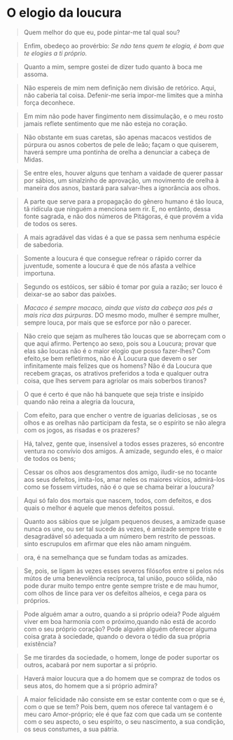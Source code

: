 # O elogio da loucura
> Quem melhor do que eu, pode pintar-me tal qual sou?

>Enfim, obedeço ao provérbio: *Se não tens quem te elogia, é bom que te elogies a ti próprio.*

>Quanto a mim, sempre gostei de dizer tudo quanto à boca me assoma.

>Não espereis de mim nem definição nem divisão de retórico. Aqui, não caberia tal coisa.
>Defenir-me seria impor-me limites que a minha força deconhece.

>Em mim não pode haver fingimento nem dissimulação, e o meu rosto jamais reflete sentimento que me não esteja no coração.

>Não obstante em suas caretas, são apenas macacos vestidos de púrpura ou asnos cobertos de pele de leão; façam o que quiserem, haverá sempre uma pontinha de orelha a denunciar a cabeça de Midas.

>Se entre eles, houver alguns que tenham a vaidade de querer passar por sábios, um sinalzinho de aprovação, um movimento de orelha à maneira dos asnos, bastará para salvar-lhes a ignorância aos olhos.

>A parte que serve para a propagação do gênero humano é tão louca, tã ridícula que ninguém a menciona sem rir. E, no entãnto, dessa fonte sagrada, e não dos números de Pitágoras, é que provém a vida de todos os seres.

>A mais agradável das vidas é a que se passa sem nenhuma espécie de sabedoria.

>Somente a loucura é que consegue refrear o rápido correr da juventude, somente a loucura é que de nós afasta a velhice importuna.

>Segundo os estóicos, ser sábio é tomar por guia a razão; ser louco é deixar-se ao sabor das paixões.

>*Macaco é sempre macaco, ainda que vista da cabeça aos pés a mais rica das púrpuras*. DO mesmo modo, mulher é sempre mulher, sempre louca, por mais que se esforce por não o parecer.

>Não creio que sejam as mulheres tão loucas que se aborreçam com o que aqui afirmo. Pertenço ao sexo, pois sou a Loucura; provar que elas são loucas não é o maior elogio que posso fazer-lhes? Com efeito,se bem refletirmos, não é À Loucura que devem o ser infinitamente mais felizes que os homens? Não é da Loucura que recebem graças, os atrativos preferidos a toda e qualquer outra coisa, que lhes servem para agriolar os mais soberbos tiranos?

>O que é certo é que não há banquete que seja triste e insípido quando não reina a alegria da loucura,

>Com efeito, para que encher o ventre de iguarias deliciosas , se os olhos e as orelhas não participam da festa, se o espírito se não alegra com os jogos, as risadas e os prazeres?

>Há, talvez, gente que, insensível a todos esses prazeres, só encontre ventura no convívio dos amigos. A amizade, segundo eles, é o maior de todos os bens;

>Cessar os olhos aos desgramentos dos amigo, iludir-se no tocante aos seus defeitos, imita-los, amar neles os maiores vícios, admirá-los como se fossem virtudes, não é o que se chama beirar a loucura?

>Aqui só falo dos mortais que nascem, todos, com defeitos, e dos quais o melhor é aquele que menos defeitos possui.

>Quanto aos sábios que se julgam pequenos deuses, a amizade quase nunca os une, ou ser tal sucede ás vezes, é amizade sempre triste e desagradável só adequada a um número bem restrito de pessoas. sinto escrupulos em afirmar que eles não amam ninguém.

>ora, é na semelhança que se fundam todas as amizades.

>Se, pois, se ligam às vezes esses severos filósofos entre si pelos nós mútos de uma benevolência recíproca, tal união, pouco sólida, não pode durar muito tempo entre gente sempre triste e de mau humor, com olhos de lince para ver os defeitos alheios, e cega para os próprios.

>Pode alguém amar a outro, quando a si próprio odeia? Pode alguém viver em boa harmonia com o próximo,quando não está de acordo com o seu próprio coração? Pode alguém alguém oferecer alguma coisa grata à sociedade, quando o devora o tédio da sua própria existência?

>Se me tirardes da sociedade, o homem, longe de poder suportar os outros, acabará por nem suportar a si próprio.

>Haverá maior loucura que a do homem que se compraz de todos os seus atos, do homem que a si próprio admira?

> A maior felicidade não consiste em se estar contente com o que se é, com o que se tem?  Pois bem, quem nos oferece tal vantagem é o meu caro Amor-próprio; ele é que faz com que cada um se contente com o seu aspecto, o seu espírito, o seu nascimento, a sua condição, os seus constumes, a sua pátria.

